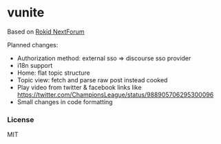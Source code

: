 # vunite

Based on [Rokid NextForum](https://github.com/Rokid/NextForum)

Planned changes:

* Authorization method: external sso => discourse sso provider
* i18n support
* Home: flat topic structure
* Topic view: fetch and parse raw post instead cooked
* Play video from twitter & facebook links like https://twitter.com/ChampionsLeague/status/988905706295300096
* Small changes in code formatting

### License

MIT
